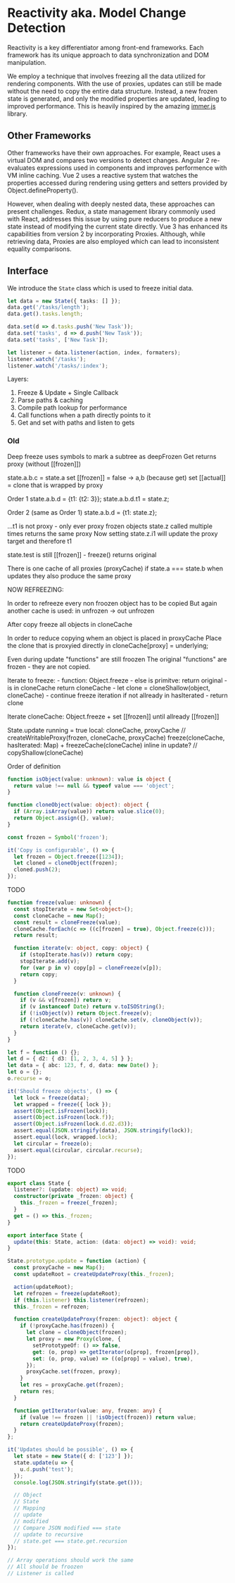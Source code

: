 # Reactivity aka. Model Change Detection

Reactivity is a key differentiator among front-end frameworks. Each framework
has its unique approach to data synchronization and DOM manipulation.

We employ a technique that involves freezing all the data utilized for rendering
components. With the use of proxies, updates can still be made without the need
to copy the entire data structure. Instead, a new frozen state is generated, and
only the modified properties are updated, leading to improved performance. This
is heavily inspired by the amazing [immer.js](https://github.com/immerjs/immer)
library.

## Other Frameworks

Other frameworks have their own approaches. For example, React uses a virtual
DOM and compares two versions to detect changes. Angular 2 re-evaluates
expressions used in components and improves performence with VM inline caching.
Vue 2 uses a reactive system that watches the properties accessed during
rendering using getters and setters provided by Object.defineProperty().

However, when dealing with deeply nested data, these approaches can present
challenges. Redux, a state management library commonly used with React,
addresses this issue by using pure reducers to produce a new state instead of
modifying the current state directly. Vue 3 has enhanced its capabilities from
version 2 by incorporating Proxies. Although, while retrieving data, Proxies are
also employed which can lead to inconsistent equality comparisons.

## Interface

We introduce the `State` class which is used to freeze initial data.

```typescript
let data = new State({ tasks: [] });
data.get('/tasks/length');
data.get().tasks.length;

data.set(d => d.tasks.push('New Task'));
data.set('tasks', d => d.push('New Task'));
data.set('tasks', ['New Task']);

let listener = data.listener(action, index, formaters);
listener.watch('/tasks');
listener.watch('/tasks/:index');
```

Layers:

1. Freeze & Update + Single Callback
2. Parse paths & caching
3. Compile path lookup for performance
4. Call functions when a path directly points to it
5. Get and set with paths and listen to gets

### Old

Deep freeze uses symbols to mark a subtree as deepFrozen Get returns proxy
(without [[frozen]])

state.a.b.c = state.a set [[frozen]] = false -> a,b (because get) set [[actual]]
= clone that is wrapped by proxy

Order 1 state.a.b.d = {t1: {t2: 3}}; state.a.b.d.t1 = state.z;

Order 2 (same as Order 1) state.a.b.d = {t1: state.z};

...t1 is not proxy - only ever proxy frozen objects state.z called multiple
times returns the same proxy Now setting state.z.i1 will update the proxy target
and therefore t1

state.test is still [[frozen]] - freeze() returns original

There is one cache of all proxies (proxyCache) if state.a === state.b when
updates they also produce the same proxy

NOW REFREEZING:

In order to refreeze every non froozen object has to be copied But again another
cache is used: in unfrozen -> out unfrozen

After copy freeze all objects in cloneCache

In order to reduce copying whem an object is placed in proxyCache Place the
clone that is proxyied directly in cloneCache[proxy] = underlying;

Even during update "functions" are still froozen The original "functions" are
frozen - they are not copied.

Iterate to freeze: - function: Object.freeze - else is primitve: return
original - is in cloneCache return cloneCache - let clone = cloneShallow(object,
cloneCache) - continue freeze iteration if not allready in hasIterated - return
clone

Iterate cloneCache: Object.freeze + set [[frozen]] until allready [[frozen]]

State.update running = true local: cloneCache, proxyCache //
createWritableProxy(frozen, cloneCache, proxyCache) freeze(cloneCache,
hasIterated: Map) + freezeCache(cloneCache) inline in update? //
copyShallow(cloneCache)

Order of definition

```typescript src
function isObject(value: unknown): value is object {
  return value !== null && typeof value === 'object';
}

function cloneObject(value: object): object {
  if (Array.isArray(value)) return value.slice(0);
  return Object.assign({}, value);
}

const frozen = Symbol('frozen');
```

```typescript test
it('Copy is configurable', () => {
  let frozen = Object.freeze([1234]);
  let cloned = cloneObject(frozen);
  cloned.push(2);
});
```

TODO

```typescript src
function freeze(value: unknown) {
  const stopIterate = new Set<object>();
  const cloneCache = new Map();
  const result = cloneFreeze(value);
  cloneCache.forEach(c => ((c[frozen] = true), Object.freeze(c)));
  return result;

  function iterate(v: object, copy: object) {
    if (stopIterate.has(v)) return copy;
    stopIterate.add(v);
    for (var p in v) copy[p] = cloneFreeze(v[p]);
    return copy;
  }

  function cloneFreeze(v: unknown) {
    if (v && v[frozen]) return v;
    if (v instanceof Date) return v.toISOString();
    if (!isObject(v)) return Object.freeze(v);
    if (!cloneCache.has(v)) cloneCache.set(v, cloneObject(v));
    return iterate(v, cloneCache.get(v));
  }
}
```

```typescript test
let f = function () {};
let d = { d2: { d3: [1, 2, 3, 4, 5] } };
let data = { abc: 123, f, d, data: new Date() };
let o = {};
o.recurse = o;

it('Should freeze objects', () => {
  let lock = freeze(data);
  let wrapped = freeze({ lock });
  assert(Object.isFrozen(lock));
  assert(Object.isFrozen(lock.f));
  assert(Object.isFrozen(lock.d.d2.d3));
  assert.equal(JSON.stringify(data), JSON.stringify(lock));
  assert.equal(lock, wrapped.lock);
  let circular = freeze(o);
  assert.equal(circular, circular.recurse);
});
```

TODO

```typescript src
export class State {
  listener?: (update: object) => void;
  constructor(private _frozen: object) {
    this._frozen = freeze(_frozen);
  }
  get = () => this._frozen;
}

export interface State {
  update(this: State, action: (data: object) => void): void;
}
```

```typescript src
State.prototype.update = function (action) {
  const proxyCache = new Map();
  const updateRoot = createUpdateProxy(this._frozen);

  action(updateRoot);
  let refrozen = freeze(updateRoot);
  if (this.listener) this.listener(refrozen);
  this._frozen = refrozen;

  function createUpdateProxy(frozen: object): object {
    if (!proxyCache.has(frozen)) {
      let clone = cloneObject(frozen);
      let proxy = new Proxy(clone, {
        setPrototypeOf: () => false,
        get: (o, prop) => getIterator(o[prop], frozen[prop]),
        set: (o, prop, value) => ((o[prop] = value), true),
      });
      proxyCache.set(frozen, proxy);
    }
    let res = proxyCache.get(frozen);
    return res;
  }

  function getIterator(value: any, frozen: any) {
    if (value !== frozen || !isObject(frozen)) return value;
    return createUpdateProxy(frozen);
  }
};
```

```typescript test
it('Updates should be possible', () => {
  let state = new State({ d: ['123'] });
  state.update(u => {
    u.d.push('test');
  });
  console.log(JSON.stringify(state.get()));

  // Object
  // State
  // Mapping
  // update
  // modified
  // Compare JSON modified === state
  // update to recursive
  // state.get === state.get.recursion
});

// Array operations should work the same
// All should be froozen
// Listener is called
```
